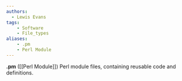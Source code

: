```yaml
---
authors:
  - Lewis Evans
tags:
    - Software
    - File_types
aliases:
    - .pm
    - Perl Module
---
```

**.pm** ([[Perl Module]]) Perl module files, containing reusable code and definitions.
